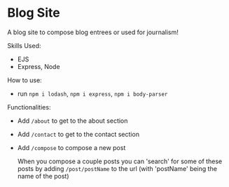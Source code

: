 # Blog Site
A blog site to compose blog entrees or used for journalism!

Skills Used:
- EJS
- Express, Node

How to use:
- run `npm i lodash`, `npm i express`, `npm i body-parser`

Functionalities:
- Add `/about` to get to the about section
- Add `/contact` to get to the contact section
- Add `/compose` to compose a new post

   When you compose a couple posts you can 'search' for some of these posts by adding `/post/postName` to the url (with 'postName' being the name of the post)  
